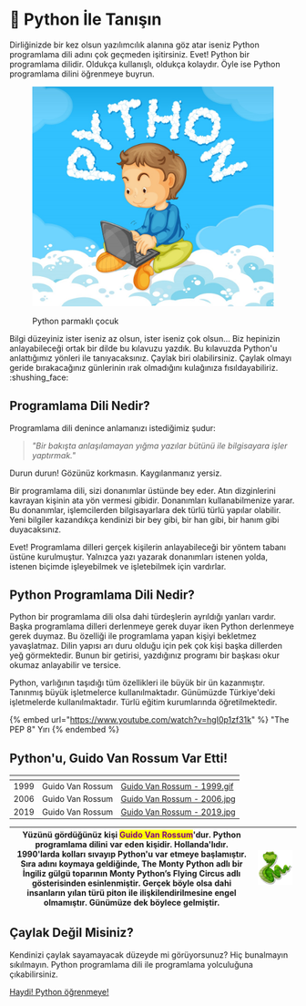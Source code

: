 # 🤝 Python İle Tanışın

Dirliğinizde bir kez olsun yazılımcılık alanına göz atar iseniz Python programlama dili adını çok geçmeden işitirsiniz. Evet! Python bir programlama dilidir. Oldukça kullanışlı, oldukça kolaydır. Öyle ise Python programlama dilini öğrenmeye buyrun.

<figure><img src=".gitbook/assets/python_parmaklı_çocuk.jpg" alt=""><figcaption><p>Python parmaklı çocuk</p></figcaption></figure>

Bilgi düzeyiniz ister iseniz az olsun, ister iseniz çok olsun... Biz hepinizin anlayabileceği ortak bir dilde bu kılavuzu yazdık. Bu kılavuzda Python'u anlattığımız yönleri ile tanıyacaksınız. Çaylak biri olabilirsiniz. Çaylak olmayı geride bırakacağınız günlerinin ırak olmadığını kulağınıza fısıldayabiliriz. :shushing\_face:

## Programlama Dili Nedir?

Programlama dili denince anlamanızı istediğimiz şudur:&#x20;

> _"Bir bakışta anlaşılamayan yığma yazılar bütünü ile bilgisayara işler yaptırmak."_

Durun durun! Gözünüz korkmasın. Kaygılanmanız yersiz.

Bir programlama dili, sizi donanımlar üstünde bey eder. Atın dizginlerini kavrayan kişinin ata yön vermesi gibidir. Donanımları kullanabilmenize yarar. Bu donanımlar, işlemcilerden bilgisayarlara dek türlü türlü yapılar olabilir. Yeni bilgiler kazandıkça kendinizi bir bey gibi, bir han gibi, bir hanım gibi duyacaksınız.&#x20;

Evet! Programlama dilleri gerçek kişilerin anlayabileceği bir yöntem tabanı üstüne kurulmuştur. Yalnızca yazı yazarak donanımları istenen yolda, istenen biçimde işleyebilmek ve işletebilmek için vardırlar.&#x20;

## Python Programlama Dili Nedir?

Python bir programlama dili olsa dahi türdeşlerin ayrıldığı yanları vardır. Başka programlama dilleri derlenmeye gerek duyar iken Python derlenmeye gerek duymaz. Bu özelliği ile programlama yapan kişiyi bekletmez yavaşlatmaz. Dilin yapısı arı duru olduğu için pek çok kişi başka dillerden yeğ görmektedir. Bunun bir getirisi, yazdığınız programı bir başkası okur okumaz anlayabilir ve tersice.

Python, varlığının taşıdığı tüm özellikleri ile büyük bir ün kazanmıştır. Tanınmış büyük işletmelerce kullanılmaktadır. Günümüzde Türkiye'deki işletmelerde kullanılmaktadır. Türlü eğitim kurumlarında öğretilmektedir.

{% embed url="https://www.youtube.com/watch?v=hgI0p1zf31k" %}
"The PEP 8" Yırı
{% endembed %}

## Python'u, Guido Van Rossum Var Etti!

<table data-view="cards"><thead><tr><th></th><th></th><th data-hidden data-card-cover data-type="files"></th></tr></thead><tbody><tr><td>1999</td><td>Guido Van Rossum</td><td><a href=".gitbook/assets/Guido Van Rossum - 1999.gif">Guido Van Rossum - 1999.gif</a></td></tr><tr><td>2006</td><td>Guido Van Rossum</td><td><a href=".gitbook/assets/Guido Van Rossum - 2006.jpg">Guido Van Rossum - 2006.jpg</a></td></tr><tr><td>2019</td><td>Guido Van Rossum</td><td><a href=".gitbook/assets/Guido Van Rossum - 2019.jpg">Guido Van Rossum - 2019.jpg</a></td></tr></tbody></table>

| Yüzünü gördüğünüz kişi <mark style="color:purple;">**Guido Van Rossum**</mark>'dur. Python programlama dilini var eden kişidir. Hollanda'lıdır. 1990'larda kolları sıvayıp Python'u var etmeye başlamıştır. Sıra adını koymaya geldiğinde, **The Monty Python** adlı bir İngiliz gülgü toparının **Monty Python’s Flying Circus** adlı gösterisinden esinlenmiştir. Gerçek böyle olsa dahi insanların yılan türü piton ile ilişkilendirilmesine engel olmamıştır. Günümüze dek böylece gelmiştir. | <img src=".gitbook/assets/19747589_8a6z_ag9l_210716.jpg" alt="" data-size="original"> |
| ------------------------------------------------------------------------------------------------------------------------------------------------------------------------------------------------------------------------------------------------------------------------------------------------------------------------------------------------------------------------------------------------------------------------------------------------------------------------------------------------- | ------------------------------------------------------------------------------------- |

## Çaylak Değil Misiniz?

Kendinizi çaylak sayamayacak düzeyde mi görüyorsunuz? Hiç bunalmayın sıkılmayın. Python programlama dili ile programlama yolculuğuna çıkabilirsiniz.

[Haydi! Python öğrenmeye!](python-ogrenme-kilavuzu/neden-python-oegrenmeliyim.md)


